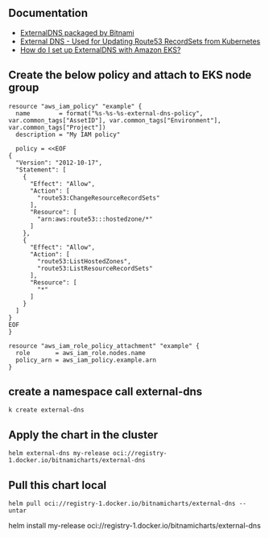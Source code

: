 ## Documentation
- [ExternalDNS packaged by Bitnami](https://artifacthub.io/packages/helm/bitnami/external-dns)
- [External DNS - Used for Updating Route53 RecordSets from Kubernetes](https://www.stacksimplify.com/aws-eks/aws-alb-ingress/install-externaldns-on-aws-eks/)
- [How do I set up ExternalDNS with Amazon EKS?](https://repost.aws/knowledge-center/eks-set-up-externaldns)


## Create the below policy and attach to EKS node group
```t
resource "aws_iam_policy" "example" {
  name        = format("%s-%s-%s-external-dns-policy", var.common_tags["AssetID"], var.common_tags["Environment"], var.common_tags["Project"])
  description = "My IAM policy"

  policy = <<EOF
{
  "Version": "2012-10-17",
  "Statement": [
    {
      "Effect": "Allow",
      "Action": [
        "route53:ChangeResourceRecordSets"
      ],
      "Resource": [
        "arn:aws:route53:::hostedzone/*"
      ]
    },
    {
      "Effect": "Allow",
      "Action": [
        "route53:ListHostedZones",
        "route53:ListResourceRecordSets"
      ],
      "Resource": [
        "*"
      ]
    }
  ]
}
EOF
}

resource "aws_iam_role_policy_attachment" "example" {
  role       = aws_iam_role.nodes.name
  policy_arn = aws_iam_policy.example.arn
}
```

## create a namespace call external-dns
```
k create external-dns
```

## Apply the chart in the cluster
```
helm external-dns my-release oci://registry-1.docker.io/bitnamicharts/external-dns
```

## Pull this chart local
```
helm pull oci://registry-1.docker.io/bitnamicharts/external-dns --untar
```

helm install my-release oci://registry-1.docker.io/bitnamicharts/external-dns